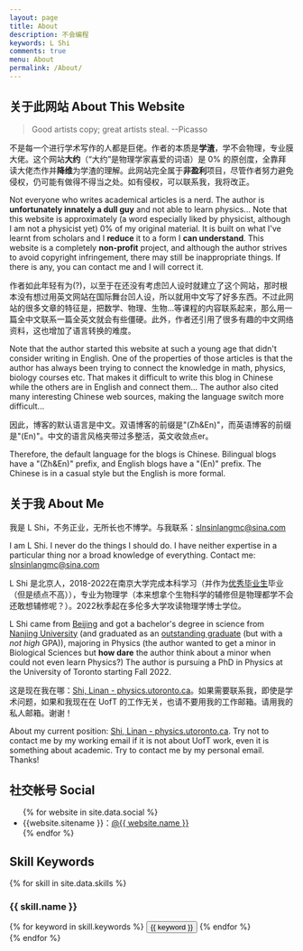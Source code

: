 ```yaml
---
layout: page
title: About
description: 不会编程
keywords: L Shi
comments: true
menu: About
permalink: /About/
---
```


## 关于此网站 About This Website

> Good artists copy; great artists steal. --Picasso

不是每一个进行学术写作的人都是巨佬。作者的本质是**学渣**，学不会物理，专业膜大佬。这个网站**大约**（“大约”是物理学家喜爱的词语）是 0% 的原创度，全靠拜读大佬杰作并**降维**为学渣的理解。此网站完全属于**非盈利**项目，尽管作者努力避免侵权，仍可能有做得不得当之处。如有侵权，可以联系我，我将改正。

Not everyone who writes academical articles is a nerd. The author is **unfortunately innately a dull guy** and not able to learn physics... Note that this website is approximately (a word especially liked by physicist, although I am not a physicist yet) 0% of my original material. It is built on what I've learnt from scholars and  I **reduce** it to a form I **can understand**. This website is a completely **non-profit** project, and although the author strives to avoid copyright infringement, there may still be inappropriate things. If there is any, you can contact me and I will correct it.

作者如此年轻有为(?)，以至于在还没有考虑凹人设时就建立了这个网站，那时根本没有想过用英文网站在国际舞台凹人设，所以就用中文写了好多东西。不过此网站的很多文章的特征是，把数学、物理、生物...等课程的内容联系起来，那么用一篇全中文联系一篇全英文就会有些僵硬。此外，作者还引用了很多有趣的中文网络资料，这也增加了语言转换的难度。

Note that the author started this website at such a young age that didn't consider writing in English. One of the properties of those articles is that the author has always been trying to connect the knowledge in math, physics, biology courses etc. That makes it difficult to write this blog in Chinese while the others are in English and connect them... The author also cited many interesting Chinese web sources, making the language switch more difficult...

因此，博客的默认语言是中文。双语博客的前缀是"(Zh&En)"，而英语博客的前缀是"(En)"。中文的语言风格夹带过多整活，英文收敛点er。

Therefore, the default language for the blogs is Chinese. Bilingual blogs have a "(Zh&En)" prefix, and English blogs have a "(En)" prefix. The Chinese is in a casual style but the English is more formal.

## 关于我 About Me

我是 L Shi，不务正业，无所长也不博学。与我联系：<slnsinlangmc@sina.com>

I am L Shi. I never do the things I should do. I have neither expertise in a particular thing nor a broad knowledge of everything. Contact me: <slnsinlangmc@sina.com>

L Shi 是北京人，2018-2022在南京大学完成本科学习（并作为[优秀毕业生](https://physics.nju.edu.cn/xgyd/ggtz/20220329/i220215.html)毕业（但是绩点不高）），专业为物理学（本来想拿个生物科学的辅修但是物理都学不会还敢想辅修呢？）。2022秋季起在多伦多大学攻读物理学博士学位。

L Shi came from [Beijing](https://en.wikipedia.org/wiki/Beijing) and got a bachelor's degree in science from [Nanjing University](https://en.wikipedia.org/wiki/Nanjing_University) (and graduated as an [outstanding graduate](https://physics.nju.edu.cn/xgyd/ggtz/20220329/i220215.html) (but with a *not high* GPA)), majoring in Physics (the author wanted to get a minor in Biological Sciences but **how dare** the author think about a minor when could not even learn Physics?) The author is pursuing a PhD in Physics at the University of Toronto starting Fall 2022.

这是现在我在哪：[Shi, Linan - physics.utoronto.ca](https://www.physics.utoronto.ca/members/shi-linan/)。如果需要联系我，即使是学术问题，如果和我现在在 UofT 的工作无关，也请不要用我的工作邮箱。请用我的私人邮箱。谢谢！

About my current position: [Shi, Linan - physics.utoronto.ca](https://www.physics.utoronto.ca/members/shi-linan/). Try not to contact me by my working email if it is not about UofT work, even it is something about academic. Try to contact me by my personal email. Thanks!

## 社交帐号 Social

<ul>
{% for website in site.data.social %}
<li>{{website.sitename }}：<a href="{{ website.url }}" target="_blank">@{{ website.name }}</a></li>
{% endfor %}
</ul>



## Skill Keywords

{% for skill in site.data.skills %}
### {{ skill.name }}
<div class="btn-inline">
{% for keyword in skill.keywords %}
<button class="btn btn-outline" type="button">{{ keyword }}</button>
{% endfor %}
</div>
{% endfor %}
